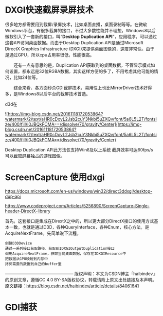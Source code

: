 # DXGI快速截屏录屏技术

很多地方都需要用到截屏/录屏技术，比如桌面直播，桌面录制等等。在微软Windows平台，有很多截屏的接口，不过大多数性能并不理想，Windows8以后微软引入了一套新的接口，叫“**Desktop Duplication API**”，应用程序，可以通过这套API访问桌面数据。而由于Desktop Duplication API是通过Microsoft DirectX Graphics Infrastructure (DXGI)来提供桌面图像的，速度非常快。由于是通过GPU，所以cpu占用率很低，性能很高。

  还有一点有意思的是，Duplication API获取到的桌面数据，不管显示模式如何设置，都永远是32位RGBA数据，其实这样方便的多了，不用考虑其他可能的情况，比如24位等。

  综合来看，各方面秒杀GDI截屏技术，易用性上也比MirrorDriver技术好得多，是Windows8以后平台的截屏技术首选。



d3d在

![https://img-blog.csdn.net/20161118172053864?watermark/2/text/aHR0cDovL2Jsb2cuY3Nkbi5uZXQv/font/5a6L5L2T/fontsize/400/fill/I0JBQkFCMA==/dissolve/70/gravity/Center](https://img-blog.csdn.net/20161118172053864?watermark/2/text/aHR0cDovL2Jsb2cuY3Nkbi5uZXQv/font/5a6L5L2T/fontsize/400/fill/I0JBQkFCMA==/dissolve/70/gravity/Center)

Desktop Duplication API此方法仅支持Win8及以上系统 截屏效率可达60fps/s 可以截取屏幕独占的游戏图像。

# ScreenCapture 使用dxgi

https://docs.microsoft.com/en-us/windows/win32/direct3ddxgi/desktop-dup-api

https://www.codeproject.com/Articles/5256890/ScreenCapture-Single-header-DirectX-library

首先，这套接口是集成在DirextX之中的，所以更大部分DirectX接口的使用方式基本一致，也就是通过D3D，各种QueryInterface，各种Enum，核心方法，是AcquireNextFrame。先简单说下流程。

    创建D3DDevice
    通过一系列接口获取路径，获取到IDXGIOutputDuplication接口
    调用AcquireNextFrame，获取当前桌面数据，保存在IDXGIResource中
    把数据从GPU映射到内存中
    拷贝需要的数据到自己的buffer里
————————————————
版权声明：本文为CSDN博主「haibindev」的原创文章，遵循CC 4.0 BY-SA版权协议，转载请附上原文出处链接及本声明。
原文链接：https://blog.csdn.net/haibindev/article/details/84061641



# GDI捕获